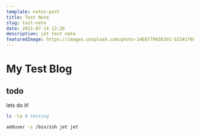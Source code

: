 ```yaml
---
template: notes-post
title: Test Note
slug: test-note
date: 2021-07-14 12:26
description: jet test note
featuredImage: https://images.unsplash.com/photo-1468779036391-52341f60b55d?ixid=MnwxMjA3fDB8MHxwaG90by1wYWdlfHx8fGVufDB8fHx8&ixlib=rb-1.2.1&auto=format&fit=crop&w=1521&q=80
---
```

# My Test Blog

## todo

lets do it!

```bash
ls -la # testing

adduser -s /bin/zsh jet jet
```
